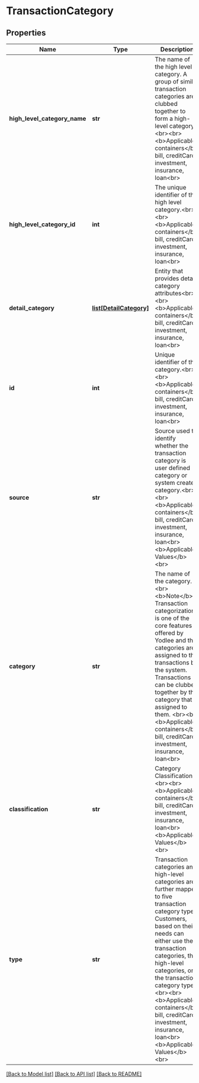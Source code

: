 # TransactionCategory

## Properties
Name | Type | Description | Notes
------------ | ------------- | ------------- | -------------
**high_level_category_name** | **str** | The name of the high level category. A group of similar transaction categories are clubbed together to form a high-level category.&lt;br&gt;&lt;br&gt;&lt;b&gt;Applicable containers&lt;/b&gt;: bill, creditCard, investment, insurance, loan&lt;br&gt; | [optional] 
**high_level_category_id** | **int** | The unique identifier of the high level category.&lt;br&gt;&lt;br&gt;&lt;b&gt;Applicable containers&lt;/b&gt;: bill, creditCard, investment, insurance, loan&lt;br&gt; | [optional] 
**detail_category** | [**list[DetailCategory]**](DetailCategory.md) | Entity that provides detail category attributes&lt;br&gt;&lt;br&gt;&lt;b&gt;Applicable containers&lt;/b&gt;: bill, creditCard, investment, insurance, loan&lt;br&gt; | [optional] 
**id** | **int** | Unique identifier of the category.&lt;br&gt;&lt;br&gt;&lt;b&gt;Applicable containers&lt;/b&gt;: bill, creditCard, investment, insurance, loan&lt;br&gt; | [optional] 
**source** | **str** | Source used to identify whether the transaction category is user defined category or system created category.&lt;br&gt;&lt;br&gt;&lt;b&gt;Applicable containers&lt;/b&gt;: bill, creditCard, investment, insurance, loan&lt;br&gt;&lt;b&gt;Applicable Values&lt;/b&gt;&lt;br&gt; | [optional] 
**category** | **str** | The name of the category.&lt;br&gt;&lt;b&gt;Note&lt;/b&gt;: Transaction categorization is one of the core features offered by Yodlee and the categories are assigned to the transactions by the system. Transactions can be clubbed together by the category that is assigned to them.  &lt;br&gt;&lt;br&gt;&lt;b&gt;Applicable containers&lt;/b&gt;: bill, creditCard, investment, insurance, loan&lt;br&gt; | [optional] 
**classification** | **str** | Category Classification.&lt;br&gt;&lt;br&gt;&lt;b&gt;Applicable containers&lt;/b&gt;: bill, creditCard, investment, insurance, loan&lt;br&gt;&lt;b&gt;Applicable Values&lt;/b&gt;&lt;br&gt; | [optional] 
**type** | **str** | Transaction categories and high-level categories are further mapped to five transaction category types. Customers, based on their needs can either use the transaction categories, the high-level categories, or the transaction category types. &lt;br&gt;&lt;br&gt;&lt;b&gt;Applicable containers&lt;/b&gt;: bill, creditCard, investment, insurance, loan&lt;br&gt;&lt;b&gt;Applicable Values&lt;/b&gt;&lt;br&gt; | [optional] 

[[Back to Model list]](../README.md#documentation-for-models) [[Back to API list]](../README.md#documentation-for-api-endpoints) [[Back to README]](../README.md)


